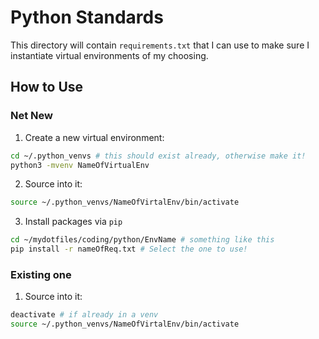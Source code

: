 # Python Standards
This directory will contain `requirements.txt` that I can use to make sure I instantiate virtual environments of my choosing.

## How to Use

### Net New
1. Create a new virtual environment:

```bash
cd ~/.python_venvs # this should exist already, otherwise make it!
python3 -mvenv NameOfVirtualEnv
```

2. Source into it:

```bash
source ~/.python_venvs/NameOfVirtalEnv/bin/activate
```

3. Install packages via `pip`

```bash
cd ~/mydotfiles/coding/python/EnvName # something like this
pip install -r nameOfReq.txt # Select the one to use!
```

### Existing one
1. Source into it:

```bash
deactivate # if already in a venv
source ~/.python_venvs/NameOfVirtalEnv/bin/activate
```